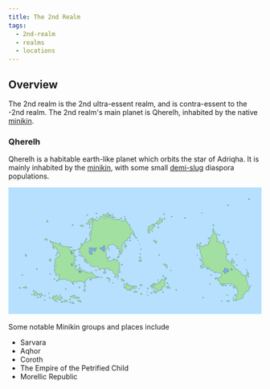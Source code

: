```yaml
---
title: The 2nd Realm
tags:
  - 2nd-realm
  - realms
  - locations
---
```

## Overview
The 2nd realm is the 2nd ultra-essent realm, and is contra-essent to the -2nd realm. The 2nd realm's main planet is Qherelh, inhabited by the native [minikin](fauna/minikin.md).
### Qherelh
Qherelh is a habitable earth-like planet which orbits the star of Adriqha. It is mainly inhabited by the [minikin](fauna/minikin.md), with some small [demi-slug](fauna/demi-slugs.md) diaspora populations.

![](images/qherelh-world-map.png)

Some notable Minikin groups and places include
- Sarvara
- Aqhor
- Coroth
- The Empire of the Petrified Child
- Morellic Republic